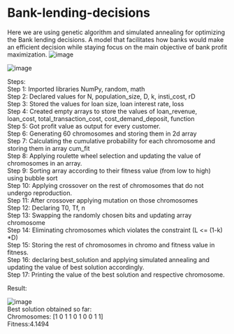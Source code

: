 # Bank-lending-decisions

Here we are using genetic algorithm and simulated annealing for optimizing the Bank lending decisions. A model that facilitates how banks would make an efficient decision while staying focus on the main objective of bank profit maximization.
![image](https://user-images.githubusercontent.com/64432440/115115742-af10ac80-9fb3-11eb-92b7-61976cc970c6.png)

![image](https://user-images.githubusercontent.com/64432440/115115783-ee3efd80-9fb3-11eb-8ac7-e7add98afe75.png)
  
Steps: <br/>
Step 1: Imported libraries NumPy, random, math<br/>
Step 2: Declared values for N, population_size, D, k, insti_cost, rD<br/>
Step 3: Stored the values for loan size, loan interest rate, loss<br/>
Step 4: Created empty arrays to store the values of loan_revenue, loan_cost, total_transaction_cost, cost_demand_deposit, function<br/>
Step 5: Got profit value as output for every customer.<br/>
Step 6: Generating 60 chromosomes and storing them in 2d array<br/>
Step 7: Calculating the cumulative probability for each chromosome and storing them in array cum_fit<br/>
Step 8: Applying roulette wheel selection and updating the value of chromosomes in an array.<br/>
Step 9: Sorting array according to their fitness value (from low to high) using bubble sort<br/>
Step 10: Applying crossover on the rest of chromosomes that do not undergo reproduction.<br/>
Step 11: After crossover applying mutation on those chromosomes<br/>
Step 12: Declaring T0, Tf, n<br/>
Step 13: Swapping the randomly chosen bits and updating array chromosome<br/>
Step 14: Eliminating chromosomes which violates the constraint (L <= (1-k) *D)<br/>
Step 15: Storing the rest of chromosomes in chromo and fitness value in fitness.<br/>
Step 16: declaring best_solution and applying simulated annealing and updating the value of best solution accordingly.<br/>
Step 17: Printing the value of the best solution and respective chromosome.<br/>

Result:


![image](https://user-images.githubusercontent.com/64432440/115115932-aa002d00-9fb4-11eb-8ca1-1cfd97b55b6d.png)<br/>
Best solution obtained so far:<br/>
Chromosomes: [1 0 1 1 0 1 0 0 1 1]<br/>
Fitness:4.1494  <br/>


